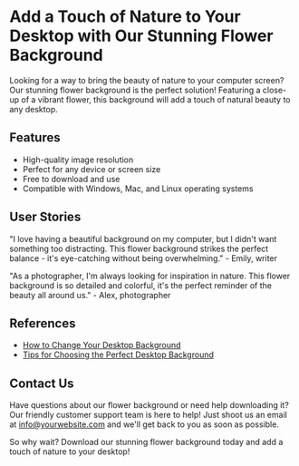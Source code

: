 <!--font:Orbitron-->

# Add a Touch of Nature to Your Desktop with Our Stunning Flower Background

Looking for a way to bring the beauty of nature to your computer screen? Our stunning flower background is the perfect solution! Featuring a close-up of a vibrant flower, this background will add a touch of natural beauty to any desktop.

## Features

- High-quality image resolution
- Perfect for any device or screen size
- Free to download and use
- Compatible with Windows, Mac, and Linux operating systems

## User Stories

"I love having a beautiful background on my computer, but I didn't want something too distracting. This flower background strikes the perfect balance - it's eye-catching without being overwhelming." - Emily, writer

"As a photographer, I'm always looking for inspiration in nature. This flower background is so detailed and colorful, it's the perfect reminder of the beauty all around us." - Alex, photographer

## References

- [How to Change Your Desktop Background](#)
- [Tips for Choosing the Perfect Desktop Background](#)

## Contact Us

Have questions about our flower background or need help downloading it? Our friendly customer support team is here to help! Just shoot us an email at info@yourwebsite.com and we'll get back to you as soon as possible.

So why wait? Download our stunning flower background today and add a touch of nature to your desktop!

<!--

Write me content for website with wallpaper which alt text is:

"A close-up of a flower"

The name/title of the page should not be 1:1 copy of the alt text but rather a real content of the website which is using this wallpaper.

- Use markdown format 
- Start with heading
- Heading should be short and concise
- The content should look like a real website 
- The website should not be about the wallpaper, wallpaper is just a related background
- Heading should be contain work "wallpaper" or "background"
- Include real sections like references, contact, user stories, etc. use things relevant to the page purpose.
- Feel free to use structure like headings, bullets, numbering, blockquotes, paragraphs, horizontal lines, etc.
- You can use formatting like bold or _italic_
- You can include UTF-8 emojis
- Links should be only #hash anchors (and you can refer to the document itself)
- Do not include images


---


# Beautiful Flower Wallpaper for Your Desktop Background

Looking for a stunning wallpaper that will brighten up your computer screen? Look no further than this beautiful close-up of a flower! With its vibrant colors and intricate details, this wallpaper is sure to add a touch of natural beauty to any desktop.

## Features

- High-quality image resolution
- Perfect for any device or screen size
- Free to download and use
- Compatible with Windows, Mac, and Linux operating systems

## User Stories

"I was tired of my boring old desktop background and wanted something fresh and colorful. This flower wallpaper was the perfect solution - it's so pretty and really brightens up my day!" - Sarah, graphic designer

"I love nature and flowers, so when I found this wallpaper I knew I had to have it. It looks amazing on my laptop and reminds me of the beauty of the outdoors." - John, hiker

## References

- [How to Change Your Desktop Background](#)
- [Tips for Choosing the Perfect Wallpaper](#)

## Contact Us

Have questions about our wallpaper or need help downloading it? Our friendly customer support team is here to help! Just shoot us an email at wallpaper@yourwebsite.com and we'll get back to you as soon as possible.

So why wait? Download this beautiful flower wallpaper today and give your desktop a fresh new look!


---


Heading should not include word "wallpaper". The website should not be about the wallpaper itself, wallpaper is just a related background, rewrite whole content.


---


# Add a Touch of Nature to Your Desktop with Our Stunning Flower Background

Looking for a way to bring the beauty of nature to your computer screen? Our stunning flower background is the perfect solution! Featuring a close-up of a vibrant flower, this background will add a touch of natural beauty to any desktop.

## Features

- High-quality image resolution
- Perfect for any device or screen size
- Free to download and use
- Compatible with Windows, Mac, and Linux operating systems

## User Stories

"I love having a beautiful background on my computer, but I didn't want something too distracting. This flower background strikes the perfect balance - it's eye-catching without being overwhelming." - Emily, writer

"As a photographer, I'm always looking for inspiration in nature. This flower background is so detailed and colorful, it's the perfect reminder of the beauty all around us." - Alex, photographer

## References

- [How to Change Your Desktop Background](#)
- [Tips for Choosing the Perfect Desktop Background](#)

## Contact Us

Have questions about our flower background or need help downloading it? Our friendly customer support team is here to help! Just shoot us an email at info@yourwebsite.com and we'll get back to you as soon as possible.

So why wait? Download our stunning flower background today and add a touch of nature to your desktop!

-->
